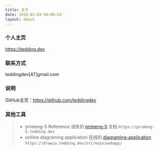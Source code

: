 ```yaml
---
title: 关于
date: 2018-01-03 04:00:53
layout: about
---
```


### 个人主页 
https://tedding.dev
### 联系方式 
teddingdev[AT]gmail.com
### 说明
GitHub主页：https://github.com/teddingdev

### 其他工具
> - primeng-5 Reference
消失的 [primeng-5](//primeng-5.tedding.dev) 文档 
`https://primeng-5.tedding.dev`
> - onlline diagraming application
在线的 [diagraming-application](//drawio.tedding.dev/src/main/webapp/) 
`https://drawio.tedding.dev/src/main/webapp/`